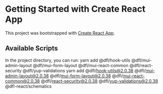 # Getting Started with Create React App

This project was bootstrapped with [Create React App](https://github.com/facebook/create-react-app).



## Available Scripts

In the project directory, you can run:
yarn add @dfl/hook-utils @dfl/mui-admin-layout @dfl/mui-form-layout @dfl/mui-react-common @dfl/react-security @dfl/yup-validations
yarn add @dfl/hook-utils@2.0.38 @dfl/mui-admin-layout@2.0.38 @dfl/mui-form-layout@2.0.38 @dfl/mui-react-common@2.0.38 @dfl/react-security@2.0.38 @dfl/yup-validations@2.0.38 @dfl-react/schematics


